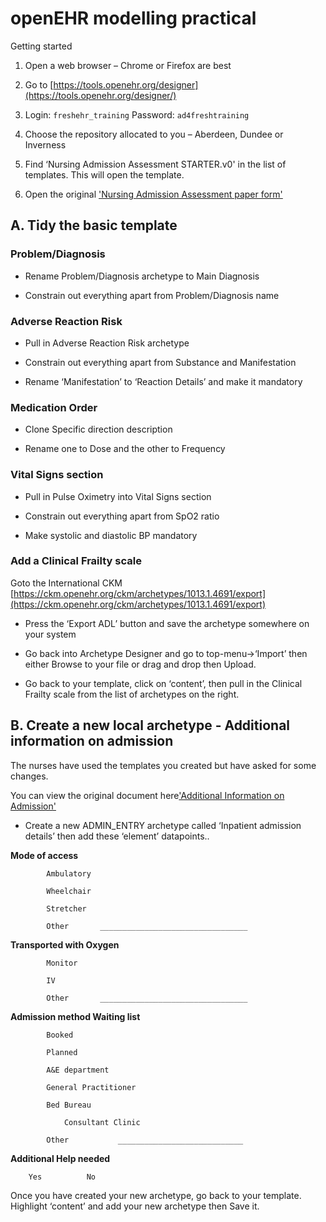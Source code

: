 # openEHR modelling practical

Getting started

1. Open a web browser – Chrome or Firefox are best

2. Go to [https://tools.openehr.org/designer](https://tools.openehr.org/designer/)

3. Login: `freshehr_training`	Password: `ad4freshtraining`

4. Choose the repository allocated to you – Aberdeen, Dundee or Inverness

5. Find ‘Nursing Admission Assessment STARTER.v0' in the list of templates. This will open the template.

6. Open the original ['Nursing Admission Assessment paper form'](Nursing%20Admission%20Assessment.pdf) 


## A. Tidy the basic template

### Problem/Diagnosis	

 - Rename Problem/Diagnosis archetype to Main Diagnosis

- Constrain out everything apart from Problem/Diagnosis name

### Adverse Reaction Risk

- Pull in Adverse Reaction Risk archetype

- Constrain out everything apart from Substance and Manifestation

- Rename ‘Manifestation’ to ‘Reaction Details’ and make it mandatory

### Medication Order

- Clone Specific direction description

- Rename one to Dose and the other to Frequency

### Vital Signs section

 - Pull in Pulse Oximetry into Vital Signs section

- Constrain out everything apart from SpO2 ratio

- Make systolic and diastolic BP mandatory


### Add a Clinical Frailty scale

Goto the International CKM [https://ckm.openehr.org/ckm/archetypes/1013.1.4691/export](https://ckm.openehr.org/ckm/archetypes/1013.1.4691/export)

- Press the ‘Export ADL’ button and save the archetype somewhere on your system

- Go back into Archetype Designer and go to top-menu->‘Import’ then either Browse to your file or drag and drop then Upload.

- Go back to your template, click on ‘content’, then pull in the Clinical Frailty scale from the list of archetypes on the right.

## B. Create a new local archetype - Additional information on admission

The nurses have used the templates you created but have asked for some changes.

You can view the original document here['Additional Information on Admission'](Additional%20information%20on%20admission.pdf)


- Create a new ADMIN_ENTRY archetype called ‘Inpatient admission details’ then add these ‘element’ datapoints..

**Mode of access**	

			Ambulatory  	

			Wheelchair	

			Stretcher	

			Other		_________________________________

**Transported with	Oxygen**	

			Monitor	

			IV		

			Other		_________________________________

**Admission method	Waiting list**		

			Booked		

			Planned		

			A&E department	

			General Practitioner	

			Bed Bureau	

				Consultant Clinic	

			Other			____________________________		

**Additional Help needed**	

		Yes  	     No  

Once you have created your new archetype, go back to your template. Highlight ‘content’ and add your new archetype then Save it.

